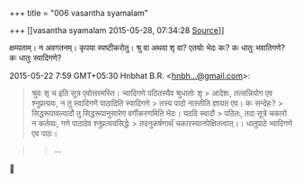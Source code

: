 +++
title = "006 vasantha syamalam"

+++
[[vasantha syamalam	2015-05-28, 07:34:28 [Source](https://groups.google.com/g/samskrita/c/2r2QRqDpjIo)]]



क्षम्यताम्। न अवगतनम्। कृपया स्पष्टीकरोतु। श्रु वा अथवा शृ वा? एतयोः भेदः कः? कः धातुः भवातिगणे? कः धातुः स्वादिगणे?

  

2015-05-22 7:59 GMT+05:30 Hnbhat B.R. \<[hnbh...@gmail.com]()\>:  

> श्रुवः शृ च इति सूत्र एवोत्तरमस्ति। भ्वादिगणे पठितस्यैव श्रुधातोः शृ > आदेशः, तत्सन्नियोग एव श्नुप्रत्ययः, न तु स्वादिगणे पाठादिति स्वादिगणे > तस्य पाठो नास्तीति ज्ञायत एव। कः सन्देहः? >
> सिद्धरूपावल्यादौ तु सिद्धरूपानुसारेण वर्गीकरणमिति भेदः। यददि स्वादौ > पठितः, तदा सूत्रे चकारो न कर्तव्यः, गणे पाठादेव श्नुप्रत्ययसिद्धेः > तदनुकर्षणार्थं चकारस्यानपेक्षितत्वात्।। धातुपाठे भ्वादिगणे एव पाठः।

> 
> > 
> > --  
> > 
> > 



